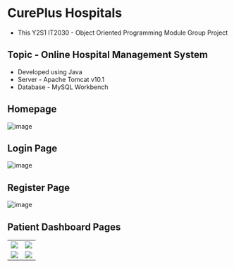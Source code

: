 # CurePlus Hospitals
- This Y2S1 IT2030 - Object Oriented Programming Module Group Project

## Topic - Online Hospital Management System

- Developed using Java
- Server - Apache Tomcat v10.1
- Database - MySQL Workbench

## Homepage

![image](https://github.com/HishenPerera/Online-Hospital-Management-System/blob/Main-Branch/Project%20Details/Homepage.png)

## Login Page

![image](https://github.com/HishenPerera/Online-Hospital-Management-System/blob/Main-Branch/Project%20Details/Login.png)

## Register Page

![image](https://github.com/HishenPerera/Online-Hospital-Management-System/blob/Main-Branch/Project%20Details/Register.png)

## Patient Dashboard Pages
<table align="center">
<tr border="none">

<td width="50%" align="center">
  <img src="https://github.com/HishenPerera/Online-Hospital-Management-System/blob/Main-Branch/Project%20Details/User1.png" />
</td>

<td width="50%" align="center">
  <img src="https://github.com/HishenPerera/Online-Hospital-Management-System/blob/Main-Branch/Project%20Details/User2.png" />
</td>
</tr>

<tr border="none">

<td width="50%" align="center">
  <img src="https://github.com/HishenPerera/Online-Hospital-Management-System/blob/Main-Branch/Project%20Details/User3.png" />
</td>

<td width="50%" align="center">
  <img src="https://github.com/HishenPerera/Online-Hospital-Management-System/blob/Main-Branch/Project%20Details/User4.png" />
</td>
</tr>
</table>
